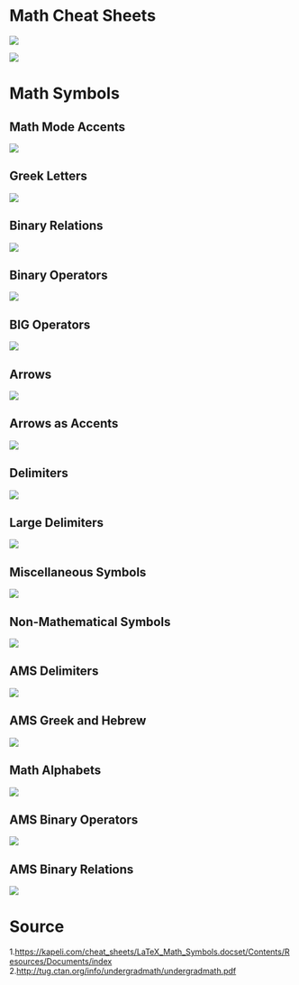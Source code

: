 
#  Math Cheat Sheets
![](./images/0_1.png)

![](./images/0_2.png)

# Math Symbols

## Math Mode Accents

![](./images/1.png)

## Greek Letters

![](./images/2.png)

## Binary Relations

![](./images/3.png)

## Binary Operators

![](./images/4.png)

## BIG Operators

![](./images/5.png)

## Arrows

![](./images/6.png)

## Arrows as Accents

![](./images/7.png)

## Delimiters

![](./images/8.png)

## Large Delimiters

![](./images/9.png)

## Miscellaneous Symbols

![](./images/10.png)

## Non-Mathematical Symbols

![](./images/11.png)

## AMS Delimiters

![](./images/12.png)

## AMS Greek and Hebrew
![](./images/12_1.png)


## Math Alphabets
![](./images/13.png)


## AMS Binary Operators

![](./images/14.png)

## AMS Binary Relations

![](./images/15.png)

# Source 

1.https://kapeli.com/cheat_sheets/LaTeX_Math_Symbols.docset/Contents/Resources/Documents/index 
2.http://tug.ctan.org/info/undergradmath/undergradmath.pdf